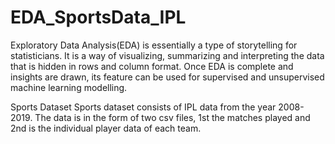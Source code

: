 # EDA_SportsData_IPL
Exploratory Data Analysis(EDA) is essentially a type of storytelling for statisticians. It is a way of visualizing, summarizing and interpreting the data that is hidden in rows and column format. Once EDA is complete and insights are drawn, its feature can be used for supervised and unsupervised machine learning modelling.

Sports Dataset
Sports dataset consists of IPL data from the year 2008-2019. The data is in the form of two csv files, 
1st the matches played and 2nd is the individual player data of each team.
